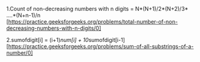 1.Count of non-decreasing numbers with n digits = N*(N+1)/2*(N+2)/3* ....*(N+n-1)/n <br>
[https://practice.geeksforgeeks.org/problems/total-number-of-non-decreasing-numbers-with-n-digits/0]

2.sumofdigit[i]  =  (i+1)*num[i] + 10*sumofdigit[i-1]<br>
[https://practice.geeksforgeeks.org/problems/sum-of-all-substrings-of-a-number/0]

